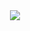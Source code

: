 <div align="center">
    <div>
        <span>
            <a href="https://jiuling.me">
                <img src="https://img.shields.io/badge/%C2%A9%202022-%E4%B9%9D%E9%9B%B6-green">
            </a>
        </span>
    </div>
</div>
